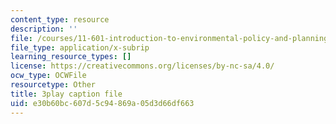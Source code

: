 ```yaml
---
content_type: resource
description: ''
file: /courses/11-601-introduction-to-environmental-policy-and-planning-fall-2016/e30b60bc607d5c94869a05d3d66df663_HpMRwM6tAQ.vtt
file_type: application/x-subrip
learning_resource_types: []
license: https://creativecommons.org/licenses/by-nc-sa/4.0/
ocw_type: OCWFile
resourcetype: Other
title: 3play caption file
uid: e30b60bc-607d-5c94-869a-05d3d66df663
---
```

